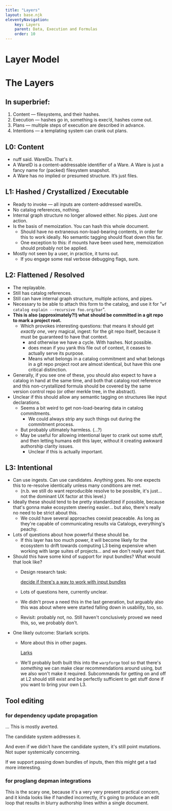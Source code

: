 ```yaml
---
title: "Layers"
layout: base.njk
eleventyNavigation: 
    key: Layers
    parent: Data, Execution and Formulas
    order: 10
---
```


# Layer Model

# The Layers

## In superbrief:

1. Content — filesystems, and their hashes.
2. Execution — hashes go in, something is exec’d, hashes come out.
3. Plans — multiple steps of execution are described in advance.
4. Intentions — a templating system can crank out plans.

## L0: Content

- nuff said.  WareIDs.  That's it.
- A WareID is a content-addressable identifier of a Ware.  A Ware is just a fancy name for (packed) filesystem snapshot.
- A Ware has no implied or presumed structure.  It’s just files.

## L1: Hashed / Crystallized / Executable

- Ready to invoke — all inputs are content-addressed wareIDs.
- No catalog references, nothing.
- Internal graph structure no longer allowed either.  No pipes.  Just one action.
- Is the basis of memoization.  You can hash this whole document.
    - Should have no extraneous non-load-bearing contents, in order for this to work ideally.  No semantic tagging should float down this far.
    - One exception to this: if mounts have been used here, memoization should probably not be applied.
- Mostly not seen by a user, in practice, it turns out.
    - If you engage some real verbose debugging flags, sure.

## L2: Flattened / Resolved

- The replayable.
- Still has catalog references.
- Still can have internal graph structure, multiple actions, and pipes.
- Necessary to be able to attach this form to the catalog, and use it for "`wf catalog explain --recursive foo.org/bar`".
- **This is also (approximately?!) what should be committed in a git repo to mark a project root.**
    - Which provokes interesting questions: that means it should get *exactly one*, very magical, ingest: for the git repo itself, because it must be guaranteed to have that context.
        - and otherwise we have a cycle.  With hashes.  Not possible.
        - does mean if you yank this file out of context, it ceases to actually serve its purpose.
        - Means what belongs in a catalog commitment and what belongs in a git repo project root are almost identical, but have this one critical distinction.
- Generally, if you see one of these, you should also expect to have a catalog in hand at the same time, and both that catalog root reference and this non-crystallized formula should be covered by the same version control repo (or other merkle tree, in the abstract).
- Unclear if this should allow any semantic tagging on structures like input declarations.
    - Seems a bit weird to get non-load-bearing data in catalog commitments.
        - We could always strip any such things out during the commitment process.
    - But probably ultimately harmless.   (...?)
    - May be useful for allowing intentional layer to crank out some stuff, and then letting humans edit this layer, without it creating awkward authorship clarity issues.
        - Unclear if this is actually important.

## L3: Intentional

- Can use ingests.  Can use candidates.  Anything goes.  No one expects this to re-resolve identically unless many conditions are met.
    - (n.b. we still do want reproducible resolve to be possible, it's just... not the dominant UX factor at this level.)
- Ideally these should tend to be pretty standardized if possible, because that's gonna make ecosystem steering easier... but also, there's really no need to be strict about this.
    - We could have several approaches coexist peaceable.  As long as they're capable of communicating results via Catalogs, everything's peachy.
- Lots of questions about how powerful these should be.
    - If this layer has too much power, it will become likely for the ecosystem to drift towards computing L3 being expensive when working with large suites of projects... and we don't really want that.
- Should this have some kind of support for input bundles?  What would that look like?
    - Design research task:
        
        [decide if there's a way to work with input bundles](https://www.notion.so/decide-if-there-s-a-way-to-work-with-input-bundles-253132cbe97e41af912b32f18c1d49f2)
        
    - Lots of questions here, currently unclear.
    - We didn't prove a need this in the last generation, but arguably also this was about where were started falling down in usability, too, so.
    - Revisit: probably not, no.  Still haven't conclusively proved we need this, so, we probably don't.
- One likely outcome: Starlark scripts.
    - More about this in other pages.
        
        [Larks](https://www.notion.so/Larks-059bee14f279479a9f032c4035e69c8f)
        
    - We'll probably both built this into the `warpforge` tool so that there's *something* we can make clear recommendations around using, but we also won't make it required.  Subcommands for getting on and off at L2 should still exist and be perfectly sufficient to get stuff done if you want to bring your own L3.

## Tool editing

### for dependency update propagation

... This is mostly averted.

The candidate system addresses it.

And even if we didn't have the candidate system, it's still point mutations.  Not super systemically concerning.

If we support passing down bundles of inputs, then this might get a tad more interesting.

### for proglang depman integrations

This is the scary one, because it's a very very present practical concern, and it kinda looks like if handled incorrectly, it's going to produce an edit loop that results in blurry authorship lines within a single document.